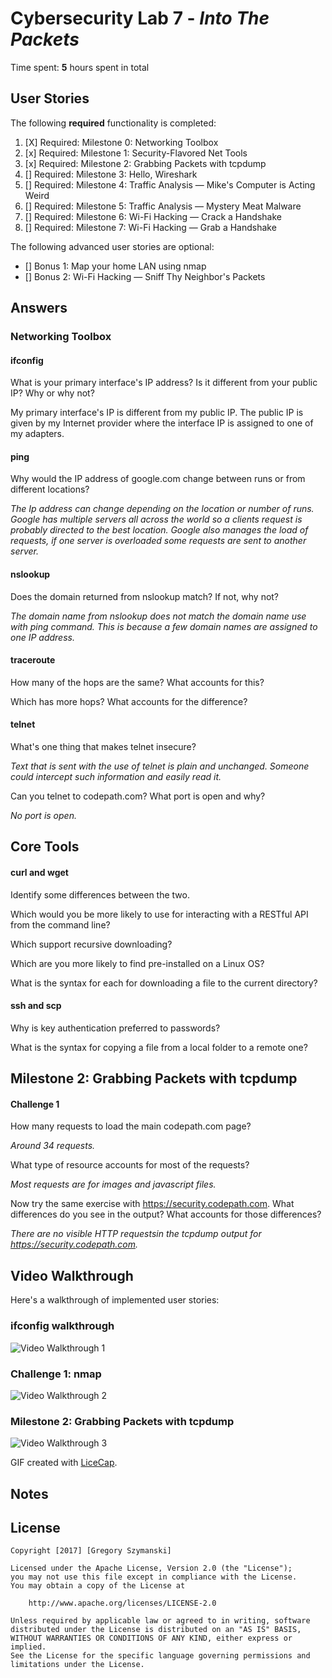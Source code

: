 # Cybersecurity Lab 7 - *Into The Packets* 

Time spent: **5** hours spent in total 

## User Stories

The following **required** functionality is completed:

1. [X]  Required: Milestone 0: Networking Toolbox 
2. [x]  Required: Milestone 1: Security-Flavored Net Tools
3. [x]  Required: Milestone 2: Grabbing Packets with tcpdump
4. []  Required: Milestone 3: Hello, Wireshark
5. []  Required: Milestone 4: Traffic Analysis — Mike's Computer is Acting Weird 
6. []  Required: Milestone 5: Traffic Analysis — Mystery Meat Malware
7. []  Required: Milestone 6: Wi-Fi Hacking — Crack a Handshake
8. []  Required: Milestone 7: Wi-Fi Hacking — Grab a Handshake

The following advanced user stories are optional:

* []  Bonus 1: Map your home LAN using nmap 
* []  Bonus 2: Wi-Fi Hacking — Sniff Thy Neighbor's Packets

## Answers

### Networking Toolbox

#### ifconfig

What is your primary interface's IP address? Is it different from your public IP? Why or why not?

My primary interface's IP is different from my public IP. The public IP is given by my Internet provider where the interface IP is assigned to one of my adapters. 

#### ping

Why would the IP address of google.com change between runs or from different locations?

_The Ip address can change depending on the location or number of runs. Google has multiple servers all across the world so a clients request is probably directed to the best location. Google also manages the load of requests, if one server is overloaded some requests are sent to another server._ 

#### nslookup 

Does the domain returned from nslookup match? If not, why not?

_The domain name from nslookup does not match the domain name use with ping command. This is because a few domain names are assigned to one IP address._ 

#### traceroute 

How many of the hops are the same? What accounts for this?

Which has more hops? What accounts for the difference?

#### telnet

What's one thing that makes telnet insecure?

_Text that is sent with the use of telnet is plain and unchanged. Someone could intercept such information and easily read it._ 

Can you telnet to codepath.com? What port is open and why?

_No port is open._ 

## Core Tools

#### curl and wget

Identify some differences between the two.

Which would you be more likely to use for interacting with a RESTful API from the command line?

Which support recursive downloading?

Which are you more likely to find pre-installed on a Linux OS?

What is the syntax for each for downloading a file to the current directory?

#### ssh and scp

Why is key authentication preferred to passwords?

What is the syntax for copying a file from a local folder to a remote one?

## Milestone 2: Grabbing Packets with tcpdump

#### Challenge 1

How many requests to load the main codepath.com page?

_Around 34 requests._ 

What type of resource accounts for most of the requests?

_Most requests are for images and javascript files._

Now try the same exercise with https://security.codepath.com. What differences do you see in the output? What accounts for those differences?

_There are no visible HTTP requestsin the tcpdump output for https://security.codepath.com._







## Video Walkthrough

Here's a walkthrough of implemented user stories:

### ifconfig walkthrough 

<img src='walk9_lab.gif' title='Video Walkthrough 1' width='' alt='Video Walkthrough 1' />

### Challenge 1: nmap

<img src='walk9_lab2.gif' title='Video Walkthrough 2' width='' alt='Video Walkthrough 2' />

### Milestone 2: Grabbing Packets with tcpdump

<img src='walk9_lab2.gif' title='Video Walkthrough 3' width='' alt='Video Walkthrough 3' />

GIF created with [LiceCap](http://www.cockos.com/licecap/).

## Notes


## License

    Copyright [2017] [Gregory Szymanski]

    Licensed under the Apache License, Version 2.0 (the "License");
    you may not use this file except in compliance with the License.
    You may obtain a copy of the License at

        http://www.apache.org/licenses/LICENSE-2.0

    Unless required by applicable law or agreed to in writing, software
    distributed under the License is distributed on an "AS IS" BASIS,
    WITHOUT WARRANTIES OR CONDITIONS OF ANY KIND, either express or implied.
    See the License for the specific language governing permissions and
    limitations under the License.
